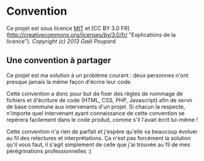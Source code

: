 Convention
==========

Ce projet est sous licence [MIT](http://opensource.org/licenses/MIT "The MIT licence") et [CC BY 3.0 FR] (http://creativecommons.org/licenses/by/3.0/fr/ "Explications de la licence").
*Copyright (c) 2013 Gaël Poupard*

Une convention à partager
-------------------------

Ce projet est ma solution à un problème courant : deux personnes n'ont presque jamais la même façon d'écrire leur code.

Cette convention a donc pour but de fixer des règles de nommage de fichiers et d'écriture de code (HTML, CSS, PHP, Javascript) afin de servir de base commune aux intervenants d'un projet. Si chacun la respecte, n'importe quel intervenant ayant connaissance de cette convention se repèrera facilement dans le code produit, comme s'il l'avait écrit lui-même !

Cette convention n'a rien de parfait et j'espère qu'elle va beaucoup évoluer au fil des relectures et interprétations. Ça n'est pas forcément la solution qu'il vous faut, il s'agit simplement de celle que j'ai trouvée au fil de mes pérégrinations professionnelles :)